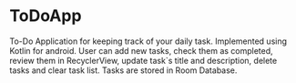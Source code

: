 # ToDoApp
To-Do Application for keeping track of your daily task.
Implemented using Kotlin for android. 
User can add new tasks, check them as completed, review them in RecyclerView, 
update task`s title and description, delete tasks and clear task list.
Tasks are stored in Room Database.
